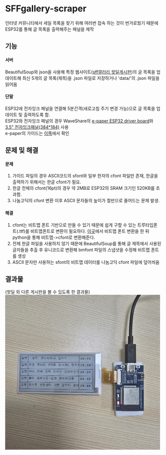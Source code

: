 # SFFgallery-scraper
인터넷 커뮤니티에서 세일 목록을 찾기 위해 여러번 접속 하는 것이 번거로웠기 때문에 ESP32를 통해 글 목록을 출력해주는 패널을 제작
## 기능
#### 서버
BeautifulSoup와 json을 사용해 특정 웹사이트([sff갤러리 핫딜게시판](https://gall.dcinside.com/mgallery/board/lists/?id=sff&sort_type=N&search_head=100&page=1))의 글 목록을 업데이트해 최신 5개의 글 목록(제목)을 .json 파일로 저장하거나 'data/'의 .json 파일을 읽어옴
#### 단말
ESP32에 전자잉크 패널을 연결해 5분간격(새로고침 주기 변경 가능)으로 글 목록을 업데이트 및 출력하도록 함.  
ESP32와 전자잉크 패널의 경우 WaveShare의 [e-paper ESP32 driver board](https://www.waveshare.com/wiki/E-Paper_ESP32_Driver_Board)와 [3.5" 전자잉크패널(384*184)](https://www.waveshare.com/3.5inch-e-paper-module-g.htm) 사용  
e-paper의 가이드는 [이쪽](https://www.waveshare.com/wiki/3.5inch_e-Paper_Module_(G))에서 확인
## 문제 및 해결
#### 문제
1. 가이드 파일의 경우 ASCII코드의 sfont와 일부 한자의 cfont 파일만 존재, 한글을 출력하기 위해서는 한글 cfont가 필요.  
2. 한글 전체의 cfont(16pt)의 경우 약 2MB로 ESP32의 SRAM 크기인 520KB를 초과함.
3. 나눔고딕의 cfont 변환 이후 ASCII 문자들의 높이가 절반으로 줄어드는 문제 발생.
#### 해결
1. cfont는 비트맵 폰트 기반으로 만들 수 있기 때문에 쉽게 구할 수 있는 트루타입폰트(.ttf)를 비트맵폰트로 변환이 필요하다. [이곳](https://www.angelcode.com/products/bmfont/)에서 비트맵 폰트 변환을 한 뒤 python을 통해 비트맵->cfont로 변환해준다.  
2. 전체 한글 파일을 사용하지 않기 때문에 BeautifulSoup를 통해 글 제목에서 사용된 글자들을 추출 후 유니코드로 변환해 bmfont 파일의 스냅샷을 수정해 비트맵 폰트를 생성
3. ASCII 문자만 사용하는 sfont의 비트맵 데이터를 나눔고딕 cfont 파일에 덮어씌움
## 결과물
(핫딜 외 다른 게시판을 볼 수 있도록 한 결과물)
<img src="./img/scraper.jpg" width=500 height=500/>
